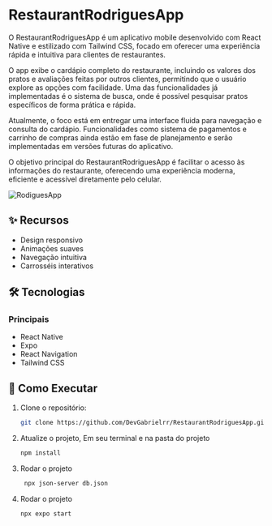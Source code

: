 # RestaurantRodriguesApp


O RestaurantRodriguesApp é um aplicativo mobile desenvolvido com React Native e estilizado com Tailwind CSS, focado em oferecer uma experiência rápida e intuitiva para clientes de restaurantes.

O app exibe o cardápio completo do restaurante, incluindo os valores dos pratos e avaliações feitas por outros clientes, permitindo que o usuário explore as opções com facilidade. Uma das funcionalidades já implementadas é o sistema de busca, onde é possível pesquisar pratos específicos de forma prática e rápida.

Atualmente, o foco está em entregar uma interface fluida para navegação e consulta do cardápio. Funcionalidades como sistema de pagamentos e carrinho de compras ainda estão em fase de planejamento e serão implementadas em versões futuras do aplicativo.

O objetivo principal do RestaurantRodriguesApp é facilitar o acesso às informações do restaurante, oferecendo uma experiência moderna, eficiente e acessível diretamente pelo celular.

![RodiguesApp](https://github.com/user-attachments/assets/5be34162-0ddc-40ad-b5f5-7e67a30f23cb)


## ✨ Recursos

- Design responsivo
- Animações suaves
- Navegação intuitiva
- Carrosséis interativos

## 🛠 Tecnologias

### Principais
- React Native
- Expo 
- React Navigation
- Tailwind CSS

## 🚀 Como Executar

1. Clone o repositório:
   ```bash
   git clone https://github.com/DevGabrielrr/RestaurantRodriguesApp.git
     ```

3. Atualize o projeto, Em seu terminal e na pasta do projeto

   ```bash
   npm install
   ```

4. Rodar o projeto

   ```bash
    npx json-server db.json
   ```
   
5. Rodar o projeto

   ```bash
   npx expo start
   ```
